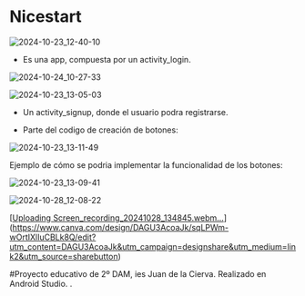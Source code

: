 
# Nicestart

![2024-10-23_12-40-10](https://github.com/user-attachments/assets/657bdf09-4f6b-464f-93ff-306549c09566)

* Es una app, compuesta por un activity_login.

  



![2024-10-24_10-27-33](https://github.com/user-attachments/assets/d771c7e8-89e0-4f12-b7e5-99f9368d5e20)



![2024-10-23_13-05-03](https://github.com/user-attachments/assets/d8b2ee4e-2c07-4098-9f1a-f3ba8a7ec39e)


* Un activity_signup, donde el usuario podra registrarse.
  
  
* Parte del codigo de creación de botones:


 ![2024-10-23_13-11-49](https://github.com/user-attachments/assets/8079e9cc-b126-456b-a8f2-864a02a36cec)

Ejemplo de cómo se podria implementar la funcionalidad de los botones: 

![2024-10-23_13-09-41](https://github.com/user-attachments/assets/96077b96-d029-4a52-bc85-e4a82e2374ec)



![2024-10-28_12-08-22](https://github.com/user-attachments/assets/eb981907-50e9-4d6f-81f3-13c28051ffe0)



[[Uploading Screen_recording_20241028_134845.webm…]()](https://www.canva.com/design/DAGU3AcoaJk/sqLPWm-wOrtIXlIuCBLk8Q/edit?utm_content=DAGU3AcoaJk&utm_campaign=designshare&utm_medium=link2&utm_source=sharebutton)




#Proyecto educativo de 2º DAM, ies Juan de la Cierva. Realizado en Android Studio.
.




